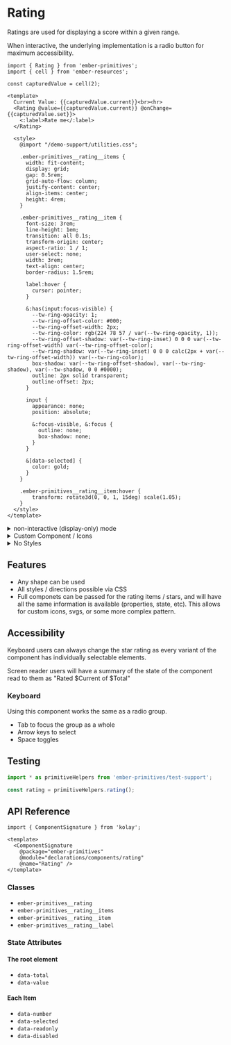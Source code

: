 # Rating

Ratings are used for displaying a score within a given range.

When interactive, the underlying implementation is a radio button for maximum accessibility.

<div class="featured-demo">

```gjs live preview
import { Rating } from 'ember-primitives';
import { cell } from 'ember-resources';

const capturedValue = cell(2);

<template>
  Current Value: {{capturedValue.current}}<br><hr>
  <Rating @value={{capturedValue.current}} @onChange={{capturedValue.set}}>
    <:label>Rate me</:label>
  </Rating>

  <style>
    @import "/demo-support/utilities.css";

    .ember-primitives__rating__items {
      width: fit-content;
      display: grid;
      gap: 0.5rem;
      grid-auto-flow: column;
      justify-content: center;
      align-items: center;
      height: 4rem;
    }

    .ember-primitives__rating__item {
      font-size: 3rem;
      line-height: 1em;
      transition: all 0.1s;
      transform-origin: center;
      aspect-ratio: 1 / 1;
      user-select: none;
      width: 3rem;
      text-align: center;
      border-radius: 1.5rem;

      label:hover {
        cursor: pointer;
      }

      &:has(input:focus-visible) {
        --tw-ring-opacity: 1;
        --tw-ring-offset-color: #000;
        --tw-ring-offset-width: 2px;
        --tw-ring-color: rgb(224 78 57 / var(--tw-ring-opacity, 1));
        --tw-ring-offset-shadow: var(--tw-ring-inset) 0 0 0 var(--tw-ring-offset-width) var(--tw-ring-offset-color);
        --tw-ring-shadow: var(--tw-ring-inset) 0 0 0 calc(2px + var(--tw-ring-offset-width)) var(--tw-ring-color);
        box-shadow: var(--tw-ring-offset-shadow), var(--tw-ring-shadow), var(--tw-shadow, 0 0 #0000);
        outline: 2px solid transparent;
        outline-offset: 2px;
      }

      input {
        appearance: none;
        position: absolute;

        &:focus-visible, &:focus {
          outline: none;
          box-shadow: none;
        }
      }

      &[data-selected] {
        color: gold;
      }
    } 

    .ember-primitives__rating__item:hover {
        transform: rotate3d(0, 0, 1, 15deg) scale(1.05);
    } 
  </style>
</template>
```

</div>

<details><summary>non-interactive (display-only) mode</summary>
<div class="featured-demo">

```gjs live preview 
import { Rating } from 'ember-primitives';

<template>
  <Rating @value={{2}} @interactive={{false}} />
  <Rating @value={{4}} @interactive={{false}}>
    <:label as |rating|>
      {{rating.value}} of {{rating.total}}
    </:label>
  </Rating>
  <Rating @value={{3}} @interactive={{false}} as |rating|>
    <rating.Stars />
    {{rating.value}} of {{rating.total}}
  </Rating>

  <style>
    @import "/demo-support/utilities.css";

    .ember-primitives__rating {
      width: fit-content;
      display: grid;
      gap: 0.5rem;
      grid-auto-flow: column;
      justify-content: center;
      align-items: center;
      height: 4rem;
    }

    .ember-primitives__rating__item {
        font-size: 3rem;
        line-height: 3rem;
        transition: all 0.1s;
        transform-origin: center;
        aspect-ratio: 1 / 1;
        cursor: pointer;
        user-select: none;

      input {
          display: none;
      }

      &[data-selected] {
        color: gold;
      }
    } 

    .ember-primitives__rating__item:hover {
        transform: rotate3d(0, 0, 1, 15deg) scale(1.05);
    } 
  </style>
</template>
```

</div>
</details>
<details><summary>Custom Component / Icons</summary>
<div class="featured-demo">

```gjs live preview 
import { Rating } from 'ember-primitives';

const Icon = <template>
  <div ...attributes style={{if @isSelected "transform:rotate(180deg)"}}>
    {{@value}}
  </div>
</template>;


<template>
  <Rating @icon={{Icon}} />

  <style>
    @import "/demo-support/utilities.css";

    .ember-primitives__rating__items {
      width: fit-content;
      display: grid;
      gap: 0.5rem;
      grid-auto-flow: column;
      justify-content: center;
      align-items: center;
      height: 4rem;
    }

    .ember-primitives__rating__item {
      font-size: 3rem;
      line-height: 1em;
      transition: all 0.1s;
      transform-origin: center;
      aspect-ratio: 1 / 1;
      user-select: none;
      width: 3rem;
      text-align: center;
      border-radius: 1.5rem;

      label:hover {
        cursor: pointer;
      }

      &:has(input:focus-visible) {
        --tw-ring-opacity: 1;
        --tw-ring-offset-color: #000;
        --tw-ring-offset-width: 2px;
        --tw-ring-color: rgb(224 78 57 / var(--tw-ring-opacity, 1));
        --tw-ring-offset-shadow: var(--tw-ring-inset) 0 0 0 var(--tw-ring-offset-width) var(--tw-ring-offset-color);
        --tw-ring-shadow: var(--tw-ring-inset) 0 0 0 calc(2px + var(--tw-ring-offset-width)) var(--tw-ring-color);
        box-shadow: var(--tw-ring-offset-shadow), var(--tw-ring-shadow), var(--tw-shadow, 0 0 #0000);
        outline: 2px solid transparent;
        outline-offset: 2px;
      }

      input {
        appearance: none;
        position: absolute;

        &:focus-visible, &:focus {
          outline: none;
          box-shadow: none;
        }
      }

      &[data-selected] {
        color: gold;
      }
    } 

    .ember-primitives__rating__item:hover {
        transform: rotate3d(0, 0, 1, 15deg) scale(1.05);
    } 
    </style>
</template>
```

</div>
</details>
<details><summary>No Styles</summary>
<div class="featured-demo">

```gjs live preview
import { Rating } from 'ember-primitives';

const Star = <template>
    <div class="item">
        <span class="icon">★</span>
    </div>
  </template>;

<template>
  <Rating as |rating|>
    {{rating.value}} of {{rating.total}}<br>
    <rating.Stars @icon={{Star}} />
  </Rating>

  <style>
    /* just layout, since we don't want to use all the vertical space */
    .ember-primitives__rating__items {
      display: flex;
      gap: 1rem;
    }
  </style>
</template>
```

</div>
</details>

## Features

- Any shape can be used
- All styles / directions possible via CSS
- Full componets can be passed for the rating items / stars, and will have all the same information is available (properties, state, etc). This allows for custom icons, svgs, or some more complex pattern.

## Accessibility

Keyboard users can always change the star rating as every variant of the component has individually selectable elements.

Screen reader users will have a summary of the state of the component read to them as "Rated $Current of $Total"

### Keyboard

Using this component works the same as a radio group. 
- Tab to focus the group as a whole
- Arrow keys to select
- Space toggles

## Testing

```ts
import * as primitiveHelpers from 'ember-primitives/test-support';

const rating = primitiveHelpers.rating();
```


## API Reference

```gjs live no-shadow
import { ComponentSignature } from 'kolay';

<template>
  <ComponentSignature 
    @package="ember-primitives" 
    @module="declarations/components/rating" 
    @name="Rating" />
</template>
```

### Classes

- `ember-primitives__rating`
- `ember-primitives__rating__items`
- `ember-primitives__rating__item`
- `ember-primitives__rating__label`

### State Attributes

#### The root element

- `data-total`
- `data-value`

#### Each Item

- `data-number`
- `data-selected`
- `data-readonly`
- `data-disabled`
